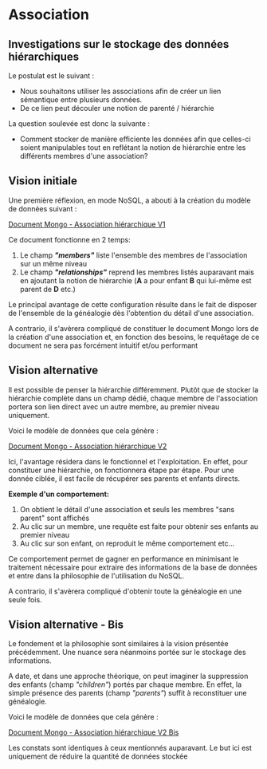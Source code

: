 # Association

## Investigations sur le stockage des données hiérarchiques

Le postulat est le suivant :

- Nous souhaitons utiliser les associations afin de créer un lien sémantique entre plusieurs données.
- De ce lien peut découler une notion de parenté / hiérarchie

La question soulevée est donc la suivante :

- Comment stocker de manière efficiente les données afin que celles-ci soient manipulables tout en reflétant la notion de hiérarchie entre les différents membres d'une association?

## Vision initiale

Une première réflexion, en mode NoSQL, a abouti à la création du modèle de données suivant :

[Document Mongo - Association hiérarchique V1](./associationV1.json)

Ce document fonctionne en 2 temps:

1. Le champ **_"members"_** liste l'ensemble des membres de l'association sur un même niveau
2. Le champ **_"relationships"_** reprend les membres listés auparavant mais en ajoutant la notion de hiérarchie (**A** a pour enfant **B** qui lui-même est parent de **D** etc.)

Le principal avantage de cette configuration résulte dans le fait de disposer de l'ensemble de la généalogie dès l'obtention du détail d'une association.

A contrario, il s'avèrera compliqué de constituer le document Mongo lors de la création d'une association et, en fonction des besoins, le requêtage de ce document ne sera pas forcément intuitif et/ou performant

## Vision alternative

Il est possible de penser la hiérarchie différemment. Plutôt que de stocker la hiérarchie complète dans un champ dédié, chaque membre de l'association portera son lien direct avec un autre membre, au premier niveau uniquement.

Voici le modèle de données que cela génère :

[Document Mongo - Association hiérarchique V2](./associationV2Bis.json)

Ici, l'avantage résidera dans le fonctionnel et l'exploitation. En effet, pour constituer une hiérarchie, on fonctionnera étape par étape. Pour une donnée ciblée, il est facile de récupérer ses parents et enfants directs.

**Exemple d'un comportement:**

1. On obtient le détail d'une association et seuls les membres "sans parent" sont affichés
2. Au clic sur un membre, une requête est faite pour obtenir ses enfants au premier niveau
3. Au clic sur son enfant, on reproduit le même comportement etc...

Ce comportement permet de gagner en performance en minimisant le traitement nécessaire pour extraire des informations de la base de données et entre dans la philosophie de l'utilisation du NoSQL.

A contrario, il s'avèrera compliqué d'obtenir toute la généalogie en une seule fois.

## Vision alternative - Bis

Le fondement et la philosophie sont similaires à la vision présentée précédemment. Une nuance sera néanmoins portée sur le stockage des informations.

A date, et dans une approche théorique, on peut imaginer la suppression des enfants (champ _"children"_) portés par chaque membre. En effet, la simple présence des parents (champ _"parents"_) suffit à reconstituer une généalogie.

Voici le modèle de données que cela génère :

[Document Mongo - Association hiérarchique V2 Bis](./associationV2.json)

Les constats sont identiques à ceux mentionnés auparavant. Le but ici est uniquement de réduire la quantité de données stockée
